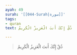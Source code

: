 ```yaml
---
ayah: 49
surah: '[[044-Surah|سورة]]'
tags:
- quran
text: ذُقْ إِنَّكَ أَنتَ الْعَزِيزُ الْكَرِيمُ

---
```

> ذُقْ إِنَّكَ أَنتَ الْعَزِيزُ الْكَرِيمُ
